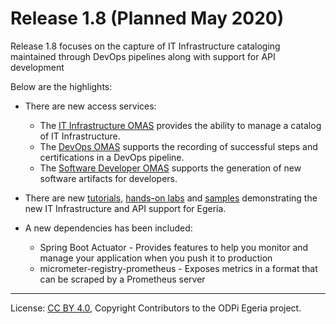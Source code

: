 <!-- SPDX-License-Identifier: CC-BY-4.0 -->
<!-- Copyright Contributors to the ODPi Egeria project. -->

# Release 1.8 (Planned May 2020)

Release 1.8 focuses on the capture of 
IT Infrastructure cataloging maintained through DevOps pipelines
along with support for API development

Below are the highlights:

* There are new access services:
   * The [IT Infrastructure OMAS](../open-metadata-implementation/access-services/it-infrastructure) provides the ability to manage a catalog of IT Infrastructure.
   * The [DevOps OMAS](../open-metadata-implementation/access-services/dev-ops) supports the recording of successful steps and certifications in a DevOps pipeline.
   * The [Software Developer OMAS](../open-metadata-implementation/access-services/software-developer) supports the generation of new software artifacts for developers.
     
* There are new [tutorials](../open-metadata-resources/open-metadata-tutorials),
  [hands-on labs](../open-metadata-resources/open-metadata-labs) and
  [samples](../open-metadata-resources/open-metadata-samples) demonstrating
  the new IT Infrastructure and API support for Egeria. 

* A new dependencies has been included:
    * Spring Boot Actuator - Provides features to help you monitor and manage your application when you push it to production
    * micrometer-registry-prometheus - Exposes metrics in a format that can be scraped by a Prometheus server
 
----
License: [CC BY 4.0](https://creativecommons.org/licenses/by/4.0/),
Copyright Contributors to the ODPi Egeria project.